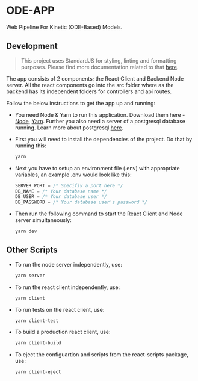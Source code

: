 # ODE-APP

Web Pipeline For Kinetic (ODE-Based) Models.

## Development

> This project uses StandardJS for styling, linting and formatting purposes. Please find more documentation related to that [here](https://standardjs.com/).

The app consists of 2 components; the React Client and Backend Node server. All the react components go into the src folder where as the backend has its independent folders for controllers and api routes.

Follow the below instructions to get the app up and running:

- You need Node & Yarn to run this application. Download them here - [Node](https://nodejs.org/), [Yarn](https://yarnpkg.com). Further you also need a server of a postgresql database running. Learn more about postgresql [here](https://www.postgresql.org/).

- First you will need to install the dependencies of the project. Do that by running this:

  ```bash
  yarn
  ```

- Next you have to setup an environment file (.env) with appropriate variables, an example .env would look like this:

  ```js
  SERVER_PORT = /* Specifiy a port here */
  DB_NAME = /* Your database name */
  DB_USER = /* Your database user */
  DB_PASSWORD = /* Your database user's password */
  ```

- Then run the following command to start the React Client and Node server simultaneously:

  ```bash
  yarn dev
  ```

## Other Scripts

- To run the node server independently, use:

  ```bash
  yarn server
  ```

- To run the react client independently, use:

  ```bash
  yarn client
  ```

- To run tests on the react client, use:

  ```bash
  yarn client-test
  ```

- To build a production react client, use:

  ```bash
  yarn client-build
  ```

- To eject the configuartion and scripts from the react-scripts package, use:

  ```bash
  yarn client-eject
  ```
